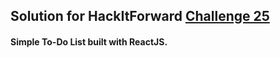 ## Solution for HackItForward [Challenge 25](https://hackitforward.com/challenge/25/)

#### Simple To-Do List built with ReactJS. 